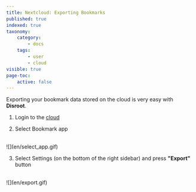 ```yaml
---
title: Nextcloud: Exporting Bookmarks
published: true
indexed: true
taxonomy:
    category:
        - docs
    tags:
        - user
        - cloud
visible: true
page-toc:
    active: false
---
```


Exporting your bookmark data stored on the cloud is very easy with **Disroot**.

1. Login to the [cloud](https://cloud.disroot.org)

2. Select Bookmark app
<br>
![](en/select_app.gif)

3. Select Settings (on the bottom of the right sidebar) and press **"Export"** button
<br>
![](en/export.gif)

